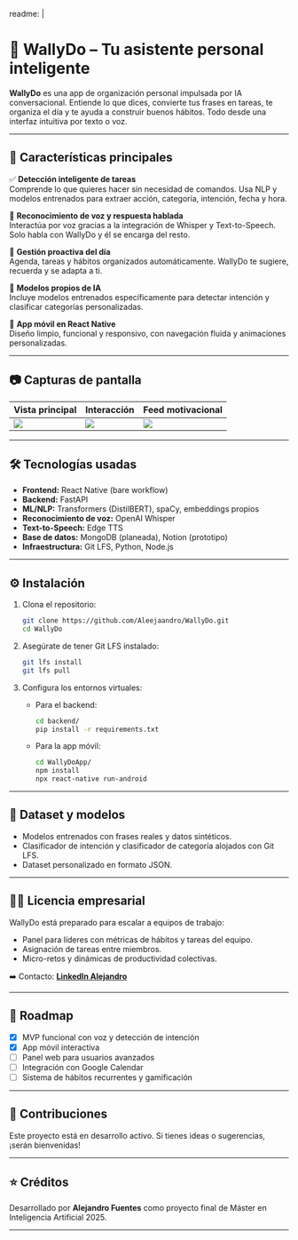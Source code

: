 readme: |
  # 🧠 WallyDo – Tu asistente personal inteligente

  **WallyDo** es una app de organización personal impulsada por IA conversacional. Entiende lo que dices, convierte tus frases en tareas, te organiza el día y te ayuda a construir buenos hábitos. Todo desde una interfaz intuitiva por texto o voz.

  ---

  ## 🚀 Características principales

  ✅ **Detección inteligente de tareas**  
  Comprende lo que quieres hacer sin necesidad de comandos. Usa NLP y modelos entrenados para extraer acción, categoría, intención, fecha y hora.

  🎤 **Reconocimiento de voz y respuesta hablada**  
  Interactúa por voz gracias a la integración de Whisper y Text-to-Speech. Solo habla con WallyDo y él se encarga del resto.

  📅 **Gestión proactiva del día**  
  Agenda, tareas y hábitos organizados automáticamente. WallyDo te sugiere, recuerda y se adapta a ti.

  🧠 **Modelos propios de IA**  
  Incluye modelos entrenados específicamente para detectar intención y clasificar categorías personalizadas.

  📱 **App móvil en React Native**  
  Diseño limpio, funcional y responsivo, con navegación fluida y animaciones personalizadas.

  ---

  ## 📷 Capturas de pantalla

  | Vista principal | Interacción | Feed motivacional |
  |-----------------|-------------|--------------------|
  | ![](./assets/screenshots/home.png) | ![](./assets/screenshots/chat.png) | ![](./assets/screenshots/feed.png) |

  ---

  ## 🛠️ Tecnologías usadas

  - **Frontend:** React Native (bare workflow)
  - **Backend:** FastAPI
  - **ML/NLP:** Transformers (DistilBERT), spaCy, embeddings propios
  - **Reconocimiento de voz:** OpenAI Whisper
  - **Text-to-Speech:** Edge TTS
  - **Base de datos:** MongoDB (planeada), Notion (prototipo)
  - **Infraestructura:** Git LFS, Python, Node.js

  ---

  ## ⚙️ Instalación

  1. Clona el repositorio:
     ```bash
     git clone https://github.com/Aleejaandro/WallyDo.git
     cd WallyDo
     ```

  2. Asegúrate de tener Git LFS instalado:
     ```bash
     git lfs install
     git lfs pull
     ```

  3. Configura los entornos virtuales:
     - Para el backend:  
       ```bash
       cd backend/
       pip install -r requirements.txt
       ```

     - Para la app móvil:  
       ```bash
       cd WallyDoApp/
       npm install
       npx react-native run-android
       ```

  ---

  ## 🧪 Dataset y modelos

  - Modelos entrenados con frases reales y datos sintéticos.
  - Clasificador de intención y clasificador de categoría alojados con Git LFS.
  - Dataset personalizado en formato JSON.

  ---

  ## 🧑‍💼 Licencia empresarial

  WallyDo está preparado para escalar a equipos de trabajo:

  - Panel para líderes con métricas de hábitos y tareas del equipo.
  - Asignación de tareas entre miembros.
  - Micro-retos y dinámicas de productividad colectivas.

  ➡️ Contacto: **[LinkedIn Alejandro](https://www.linkedin.com/in/alejandrof-tech/)**

  ---

  ## 📌 Roadmap

  - [x] MVP funcional con voz y detección de intención
  - [x] App móvil interactiva
  - [ ] Panel web para usuarios avanzados
  - [ ] Integración con Google Calendar
  - [ ] Sistema de hábitos recurrentes y gamificación

  ---

  ## 🤝 Contribuciones

  Este proyecto está en desarrollo activo. Si tienes ideas o sugerencias, ¡serán bienvenidas!

  ---

  ## ⭐ Créditos

  Desarrollado por **Alejandro Fuentes** como proyecto final de Máster en Inteligencia Artificial 2025.

  ---
